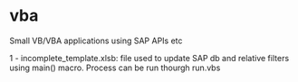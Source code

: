 # vba
Small VB/VBA applications using SAP APIs etc

1 - incomplete_template.xlsb: file used to update SAP db and relative filters using main() macro. Process can be run thourgh run.vbs 
